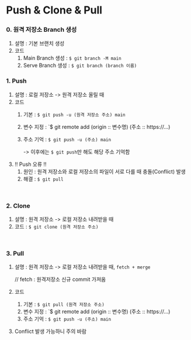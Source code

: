 # Push & Clone & Pull

### 0. 원격 저장소 Branch 생성
1. 설명 : 기본 브랜치 생성
2. 코드
   1) Main Branch 생성 : `$ git branch -M main`
   2) Serve Branch 생성 : `$ git branch (branch 이름)`

### 1. Push
1. 설명 : 로컬 저장소 -> 원격 저장소 올릴 때
2. 코드
   1) 기본 : `$ git push -u (원격 저장소 주소) main`
   2) 변수 지정 : `$ git remote add (origin :: 변수명) (주소 :: https://...)
   3) 주소 기억 : `$ git push -u (주소) main`

      -> 이후에는 `$ git push`만 해도 해당 주소 기억함
3. !! Push 오류 !!
   1) 원인 : 원격 저장소와 로컬 저장소의 파일이 서로 다를 때 충돌(Conflict) 발생
   2) 해결 : `$ git pull`
<br>

### 2. Clone
1. 설명 : 원격 저장소 -> 로컬 저장소 내려받을 때
2. 코드 : `$ git clone (원격 저장소 주소)`

<br>

### 3. Pull
1. 설명 : 원격 저장소 -> 로컬 저장소 내려받을 때, `fetch + merge`

   // fetch : 원격저장소 신규 commit 가져옴
2. 코드
   1) 기본 : `$ git pull (원격 저장소 주소)`
   2) 변수 지정 : `$ git remote add (origin :: 변수명) (주소 :: https://...)
   3) 주소 기억 : `$ git push -u (주소) main`

3. Conflict 발생 가능하니 주의 바람

<br>
